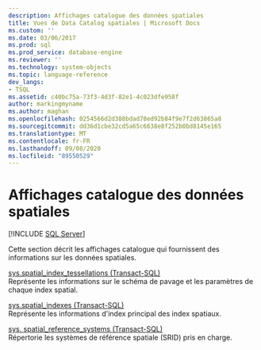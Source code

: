 ```yaml
---
description: Affichages catalogue des données spatiales
title: Vues de Data Catalog spatiales | Microsoft Docs
ms.custom: ''
ms.date: 03/06/2017
ms.prod: sql
ms.prod_service: database-engine
ms.reviewer: ''
ms.technology: system-objects
ms.topic: language-reference
dev_langs:
- TSQL
ms.assetid: c40bc75a-73f3-4d3f-82e1-4c023dfe958f
author: markingmyname
ms.author: maghan
ms.openlocfilehash: 0254566d2d388bdad78ed92b84f9e7f2d63865a8
ms.sourcegitcommit: dd36d1cbe32cd5a65c6638e8f252b0bd8145e165
ms.translationtype: MT
ms.contentlocale: fr-FR
ms.lasthandoff: 09/08/2020
ms.locfileid: "89550529"
---
```

# <a name="spatial-data-catalog-views"></a>Affichages catalogue des données spatiales
[!INCLUDE [SQL Server](../../includes/applies-to-version/sqlserver.md)]

  Cette section décrit les affichages catalogue qui fournissent des informations sur les données spatiales.  
  
 [sys.spatial_index_tessellations &#40;Transact-SQL&#41;](../../relational-databases/system-catalog-views/sys-spatial-index-tessellations-transact-sql.md)  
 Représente les informations sur le schéma de pavage et les paramètres de chaque index spatial.  
  
 [sys.spatial_indexes &#40;Transact-SQL&#41;](../../relational-databases/system-catalog-views/sys-spatial-indexes-transact-sql.md)  
 Représente les informations d'index principal des index spatiaux.  
  
 [sys. spatial_reference_systems &#40;Transact-SQL&#41;](../../relational-databases/system-catalog-views/sys-spatial-reference-systems-transact-sql.md)  
 Répertorie les systèmes de référence spatiale (SRID) pris en charge.  
  
  
